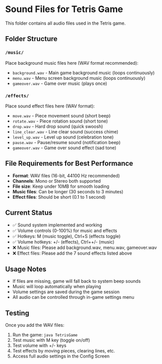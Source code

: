 # Sound Files for Tetris Game

This folder contains all audio files used in the Tetris game.

## Folder Structure

### `/music/` 
Place background music files here (WAV format recommended):
- `background.wav` - Main game background music (loops continuously)
- `menu.wav` - Menu screen background music (loops continuously)  
- `gameover.wav` - Game over music (plays once)

### `/effects/`
Place sound effect files here (WAV format):
- `move.wav` - Piece movement sound (short beep)
- `rotate.wav` - Piece rotation sound (short tone)
- `drop.wav` - Hard drop sound (quick swoosh)
- `line_clear.wav` - Line clear sound (success chime)
- `level_up.wav` - Level up sound (celebration tone)
- `pause.wav` - Pause/resume sound (notification beep)
- `gameover.wav` - Game over sound effect (sad tone)

## File Requirements for Best Performance
- **Format**: WAV files (16-bit, 44100 Hz recommended)
- **Channels**: Mono or Stereo both supported  
- **File size**: Keep under 10MB for smooth loading
- **Music files**: Can be longer (30 seconds to 3 minutes)
- **Effect files**: Should be short (0.1 to 1 second)

## Current Status
- ✅ Sound system implemented and working
- ✅ Volume controls (0-100%) for music and effects
- ✅ Hotkeys: M (music toggle), Ctrl+S (effects toggle)
- ✅ Volume hotkeys: +/- (effects), Ctrl++/- (music)
- ❌ Music files: Please add background.wav, menu.wav, gameover.wav
- ❌ Effect files: Please add the 7 sound effects listed above

## Usage Notes
- If files are missing, game will fall back to system beep sounds
- Music will loop automatically when playing
- Volume settings are saved during the game session
- All audio can be controlled through in-game settings menu

## Testing
Once you add the WAV files:
1. Run the game: `java TetrisGame`
2. Test music with M key (toggle on/off)
3. Test volume with +/- keys  
4. Test effects by moving pieces, clearing lines, etc.
5. Access full audio settings in the Config Screen